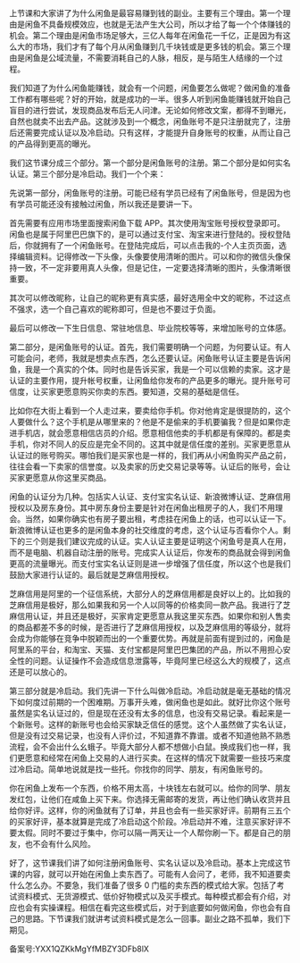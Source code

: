 上节课和大家讲了为什么闲鱼是最容易赚到钱的副业。主要有三个理由。第一个理由是闲鱼不具备规模效应，也就是无法产生大公司，所以才给了每一个个体赚钱的机会。第二个理由是闲鱼市场足够大，三亿人每年在闲鱼花一千亿，正是因为有这么大的市场，我们才有了每个月从闲鱼赚到几千块钱或是更多钱的机会。第三个理由是闲鱼是公域流量，不需要消耗自己的人脉，相反，是与陌生人结缘的一个过程。

我们知道了为什么闲鱼能赚钱，就会有一个问题，闲鱼要怎么做呢？做闲鱼的准备工作都有哪些呢？好的开始，就是成功的一半。很多人听到闲鱼能赚钱就开始自己盲目的进行尝试，发现商品发布后无人问津。无论如何修改文案，都得不到曝光，自然也就卖不出去产品。这就涉及到一个概念，闲鱼账号不是只注册就完了，注册后还需要完成认证以及冷启动。只有这样，才能提升自身账号的权重，从而让自己的产品得到更高的曝光。

我们这节课分成三个部分。第一个部分是闲鱼账号的注册。第二个部分是如何实名认证。第三个部分是冷启动。我们一个个来：

先说第一部分，闲鱼账号的注册。可能已经有学员已经有了闲鱼账号，但是因为也有学员可能还没有接触过闲鱼，所以我还是要讲一下。

首先需要有应用市场里面搜索闲鱼下载 APP。其次使用淘宝账号授权登录即可。闲鱼也是属于阿里巴巴旗下的，是可以通过支付宝、淘宝来进行登陆的。授权登陆后，你就拥有了一个闲鱼账号。在登陆完成后，可以点击我的-个人主页页面，选择编辑资料。记得修改一下头像，头像要使用清晰的图片。可以和你的微信头像保持一致，不一定非要用真人头像，但是记住，一定要选择清晰的图片，头像清晰很重要。

其次可以修改昵称，让自己的昵称更有真实感，最好选用全中文的昵称，不过这点不强求，选一个自己喜欢的昵称即可，但是也不要过于负面。

最后可以修改一下生日信息、常驻地信息、毕业院校等等，来增加账号的立体感。

第二部分，是闲鱼账号的认证。首先，我们需要明确一个问题，为何要认证。有人可能会问，老师，我就是想卖点东西，怎么还要认证。闲鱼账号认证主要是告诉闲鱼，我是一个真实的个体。同时也是告诉买家，我是一个可以信赖的卖家。这才是认证的主要作用，提升帐号权重，让闲鱼给你发布的产品更多的曝光。提升账号可信度，让买家更愿意购买你卖的东西。要知道，交易的基础是信任。

比如你在大街上看到一个人走过来，要卖给你手机。你对他肯定是很提防的，这个人要做什么？这个手机是从哪里来的？他是不是偷来的手机要骗我？但是如果你走进手机店，就会愿意相信店员的介绍。愿意相信他卖的手机都是有保障的。都是卖手机，你对不同人的反应是完全不同的。这其中就是信任度的差别。买家更愿意从认证过的账号购买。哪怕我们是买家也是一样的，我们再从小闲鱼购买产品之前，往往会看一下卖家的信誉度。以及卖家的历史交易记录等等。认证后的账号，会让买家更愿意从你这里买商品。

闲鱼的认证分为几种。包括实人认证、支付宝实名认证、新浪微博认证、芝麻信用授权以及房东身份。其中房东身份主要是针对在闲鱼出租房子的人，我们不用理会。当然，如果你确实也有房子要出租，考虑挂在闲鱼上的话，也可以认证一下。新浪微博认证也更多的是闲鱼本身的社交维度的考虑，这个认证与否看你个人。剩下的三个则是我们建议完成的认证。实人认证主要是证明这个闲鱼号是真人在用，而不是电脑、机器自动注册的账号。完成实人认证后，你发布的商品就会得到闲鱼更高的流量曝光。而支付宝实名认证则是进一步增强了信任度，所以这个也是我们鼓励大家进行认证的。最后就是芝麻信用授权。

芝麻信用是阿里的一个征信系统，大部分人的芝麻信用都是良好以上的。比如我的芝麻信用是极好，那么如果我和另一个人以同等的价格卖同一款产品。我进行了芝麻信用认证，并且还是极好，买家肯定更愿意从我这里买东西。如果你和别人售卖的商品都差不多的时候，是否进行了芝麻信用授权，以及芝麻信用的等级分，就将会成为你能够在竞争中脱颖而出的一个重要优势。再就是前面有提到过的，闲鱼是阿里系的平台，和淘宝、天猫、支付宝都是阿里巴巴集团的产品，所以不用担心安全性的问题。认证操作不会造成信息泄露等，毕竟阿里已经这么大的规模了，这点还是可以放心的。

第三部分就是冷启动。我们先讲一下什么叫做冷启动。冷启动就是毫无基础的情况下如何度过前期的一个困难期。万事开头难，做闲鱼也是如此。就好比你这个账号虽然是实名认证过的，但是现在还没有太多的信息，也没有交易记录。看起来是一个新账号。这样的新账号也会给买家缺乏信任的感觉。这个人虽然做了实名认证，但是没有过交易记录，也没有人评价过，不知道靠不靠谱。或者不知道他熟不熟悉流程，会不会出什么幺蛾子。毕竟大部分人都不想做小白鼠。换成我们也一样，我们更愿意和经常在闲鱼上交易的人进行买卖。在这样的情况下就需要一些技巧来度过冷启动。简单地说就是找一些托。你找你的同学、朋友，有闲鱼账号的。

你在闲鱼上发布一个东西，价格不用太高，十块钱左右就可以。给你的同学、朋友发红包，让他们在咸鱼上买下来。你选择无需邮寄的发货，再让他们确认收货并且给你好评。这样，你的闲鱼就有了订单，并且也会有一些买家好评。前期有三五个的买家好评，基本就算是完成了冷启动这个阶段。冷启动并不难，注意买家好评不要太假。同时不要过于集中，你可以隔一两天让一个人帮你刷一下。都是自己的朋友，也不会有什么风险。

好了，这节课我们讲了如何注册闲鱼账号、实名认证以及冷启动。基本上完成这节课的内容，就可以开始在闲鱼上卖东西了。可能有人会问了，老师，我不知道要卖什么怎么办。不要急，我们准备了很多 0 门槛的卖东西的模式给大家。包括了考试资料模式、无货源模式、低价好物模式以及买手模式。每种模式都会有介绍，对应也会有实操课程。相信在看完这些模式后，对于到底要如何做闲鱼，你也会有自己的思路。下节课我们就讲考试资料模式是怎么一回事。副业之路不孤单，我们下期见。

备案号:YXX1QZKkMgYfMBZY3DFb8lX